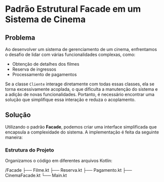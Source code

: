 # Padrão Estrutural Facade em um Sistema de Cinema

## Problema

Ao desenvolver um sistema de gerenciamento de um cinema, enfrentamos o desafio de lidar com várias funcionalidades complexas, como:

- Obtenção de detalhes dos filmes
- Reserva de ingressos
- Processamento de pagamentos

Se a classe `Cliente` interage diretamente com todas essas classes, ela se torna excessivamente acoplada, o que dificulta a manutenção do sistema e a adição de novas funcionalidades. Portanto, é necessário encontrar uma solução que simplifique essa interação e reduza o acoplamento.

## Solução

Utilizando o padrão **Facade**, podemos criar uma interface simplificada que encapsula a complexidade do sistema. A implementação é feita da seguinte maneira:

### Estrutura do Projeto

Organizamos o código em diferentes arquivos Kotlin:

/Facade
  ├── Filme.kt
  ├── Reserva.kt
  ├── Pagamento.kt
  ├── CinemaFacade.kt
  └── Main.kt
